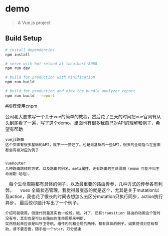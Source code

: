 # demo

> A Vue.js project

## Build Setup

``` bash
# install dependencies
npm install

# serve with hot reload at localhost:8088
npm run dev

# build for production with minification
npm run build

# build for production and view the bundle analyzer report
npm run build --report
```

#推荐使用cnpm

公司老大要求写一个关于vue的简单的教程，然后花了三天的时间把vue官网有从头到尾看了一遍，写了这个demo，里面也有很多我自己对API的理解和例子，希望有帮助

    vuejs路由
    这个页面有很多基础的API，就不一一赘述了。也是最基础的一些API，很多的全局指令在里面都会有相对应的例子
  
  
    vueRouter
    几种路由跳转的方式，以及路由的别名，meta属性，还有路由的生命周期（emmm 可能不叫生命周期 哈哈），
    每个生命周期都有具体的例子，以及最重要的路由传参，几种方式的传参各有利弊。
    
    vuex
    全局状态管理，我觉得最变态的就是这个，尤其是关于mutation以及action，我也花了很长的时间去想怎么去区分mutation只执行同步，action执行异步，
    最后绞尽脑汁写出了一个例子。
    
    
    介绍可能极简，但是代码量其实也一般般，哦，对了，还有transition 路由的动画这个暂时没有写，其实也是可以在路由的生命周期来判断，
    突然想起来应该是叫守卫导航，组件内的和全局的两种。都有具体的例子。如果觉得对您有帮助，请不要吝啬，随手给一个star，万分感谢
